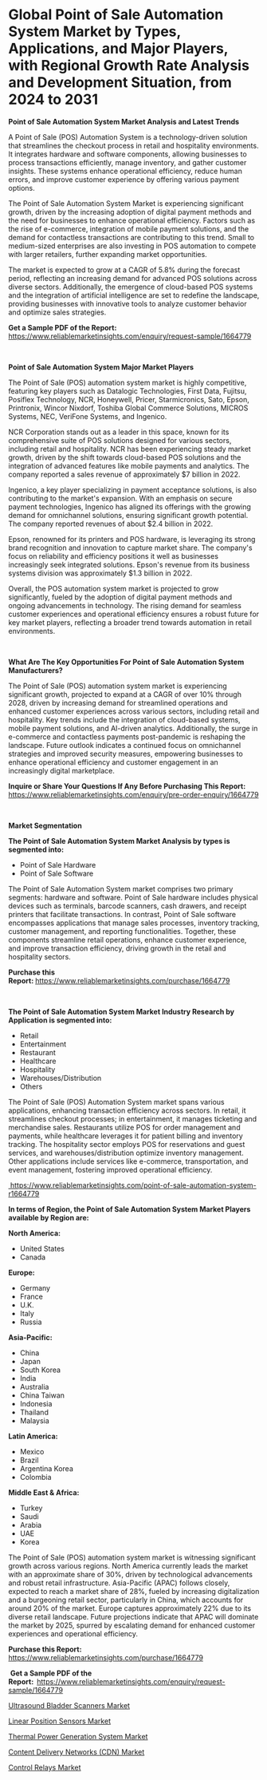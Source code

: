 <p><h1>Global Point of Sale Automation System Market by Types, Applications, and Major Players, with Regional Growth Rate Analysis and Development Situation, from 2024 to 2031</h1></p><p><strong>Point of Sale Automation System Market Analysis and Latest Trends</strong></p>
<p><p>A Point of Sale (POS) Automation System is a technology-driven solution that streamlines the checkout process in retail and hospitality environments. It integrates hardware and software components, allowing businesses to process transactions efficiently, manage inventory, and gather customer insights. These systems enhance operational efficiency, reduce human errors, and improve customer experience by offering various payment options.</p><p>The Point of Sale Automation System Market is experiencing significant growth, driven by the increasing adoption of digital payment methods and the need for businesses to enhance operational efficiency. Factors such as the rise of e-commerce, integration of mobile payment solutions, and the demand for contactless transactions are contributing to this trend. Small to medium-sized enterprises are also investing in POS automation to compete with larger retailers, further expanding market opportunities. </p><p>The market is expected to grow at a CAGR of 5.8% during the forecast period, reflecting an increasing demand for advanced POS solutions across diverse sectors. Additionally, the emergence of cloud-based POS systems and the integration of artificial intelligence are set to redefine the landscape, providing businesses with innovative tools to analyze customer behavior and optimize sales strategies.</p></p>
<p><strong>Get a Sample PDF of the Report:&nbsp;</strong> <a href="https://www.reliablemarketinsights.com/enquiry/request-sample/1664779?utm_campaign=2013&utm_medium=2&utm_source=Github&utm_content=ia&utm_term=27122024&utm_id=point-of-sale-automation-system">https://www.reliablemarketinsights.com/enquiry/request-sample/1664779</a></p>
<p>&nbsp;</p>
<p><strong>Point of Sale Automation System Major Market Players</strong></p>
<p><p>The Point of Sale (POS) automation system market is highly competitive, featuring key players such as Datalogic Technologies, First Data, Fujitsu, Posiflex Technology, NCR, Honeywell, Pricer, Starmicronics, Sato, Epson, Printronix, Wincor Nixdorf, Toshiba Global Commerce Solutions, MICROS Systems, NEC, VeriFone Systems, and Ingenico.</p><p>NCR Corporation stands out as a leader in this space, known for its comprehensive suite of POS solutions designed for various sectors, including retail and hospitality. NCR has been experiencing steady market growth, driven by the shift towards cloud-based POS solutions and the integration of advanced features like mobile payments and analytics. The company reported a sales revenue of approximately $7 billion in 2022.</p><p>Ingenico, a key player specializing in payment acceptance solutions, is also contributing to the market's expansion. With an emphasis on secure payment technologies, Ingenico has aligned its offerings with the growing demand for omnichannel solutions, ensuring significant growth potential. The company reported revenues of about $2.4 billion in 2022.</p><p>Epson, renowned for its printers and POS hardware, is leveraging its strong brand recognition and innovation to capture market share. The company's focus on reliability and efficiency positions it well as businesses increasingly seek integrated solutions. Epson's revenue from its business systems division was approximately $1.3 billion in 2022.</p><p>Overall, the POS automation system market is projected to grow significantly, fueled by the adoption of digital payment methods and ongoing advancements in technology. The rising demand for seamless customer experiences and operational efficiency ensures a robust future for key market players, reflecting a broader trend towards automation in retail environments.</p></p>
<p>&nbsp;</p>
<p><strong>What Are The Key Opportunities For Point of Sale Automation System Manufacturers?</strong></p>
<p><p>The Point of Sale (POS) automation system market is experiencing significant growth, projected to expand at a CAGR of over 10% through 2028, driven by increasing demand for streamlined operations and enhanced customer experiences across various sectors, including retail and hospitality. Key trends include the integration of cloud-based systems, mobile payment solutions, and AI-driven analytics. Additionally, the surge in e-commerce and contactless payments post-pandemic is reshaping the landscape. Future outlook indicates a continued focus on omnichannel strategies and improved security measures, empowering businesses to enhance operational efficiency and customer engagement in an increasingly digital marketplace.</p></p>
<p><strong>Inquire or Share Your Questions If Any Before Purchasing This Report:</strong> <a href="https://www.reliablemarketinsights.com/enquiry/pre-order-enquiry/1664779?utm_campaign=2013&utm_medium=2&utm_source=Github&utm_content=ia&utm_term=27122024&utm_id=point-of-sale-automation-system">https://www.reliablemarketinsights.com/enquiry/pre-order-enquiry/1664779</a></p>
<p>&nbsp;</p>
<p><strong>Market Segmentation</strong></p>
<p><strong>The Point of Sale Automation System Market Analysis by types is segmented into:</strong></p>
<p><ul><li>Point of Sale Hardware</li><li>Point of Sale Software</li></ul></p>
<p><p>The Point of Sale Automation System market comprises two primary segments: hardware and software. Point of Sale hardware includes physical devices such as terminals, barcode scanners, cash drawers, and receipt printers that facilitate transactions. In contrast, Point of Sale software encompasses applications that manage sales processes, inventory tracking, customer management, and reporting functionalities. Together, these components streamline retail operations, enhance customer experience, and improve transaction efficiency, driving growth in the retail and hospitality sectors.</p></p>
<p><strong>Purchase this Report:&nbsp;</strong><a href="https://www.reliablemarketinsights.com/purchase/1664779?utm_campaign=2013&utm_medium=2&utm_source=Github&utm_content=ia&utm_term=27122024&utm_id=point-of-sale-automation-system">https://www.reliablemarketinsights.com/purchase/1664779</a></p>
<p>&nbsp;</p>
<p><strong>The Point of Sale Automation System Market Industry Research by Application is segmented into:</strong></p>
<p><ul><li>Retail</li><li>Entertainment</li><li>Restaurant</li><li>Healthcare</li><li>Hospitality</li><li>Warehouses/Distribution</li><li>Others</li></ul></p>
<p><p>The Point of Sale (POS) Automation System market spans various applications, enhancing transaction efficiency across sectors. In retail, it streamlines checkout processes; in entertainment, it manages ticketing and merchandise sales. Restaurants utilize POS for order management and payments, while healthcare leverages it for patient billing and inventory tracking. The hospitality sector employs POS for reservations and guest services, and warehouses/distribution optimize inventory management. Other applications include services like e-commerce, transportation, and event management, fostering improved operational efficiency.</p></p>
<p><a href="https://www.reliablemarketinsights.com/point-of-sale-automation-system-r1664779?utm_campaign=2013&utm_medium=2&utm_source=Github&utm_content=ia&utm_term=27122024&utm_id=point-of-sale-automation-system">&nbsp;https://www.reliablemarketinsights.com/point-of-sale-automation-system-r1664779</a></p>
<p><strong>In terms of Region, the Point of Sale Automation System Market Players available by Region are:</strong></p>
<p>
    <p> <strong> North America: </strong>
        <ul>
            <li>United States</li>
            <li>Canada</li>
        </ul>
        </p> 
    <p> <strong> Europe: </strong>
        <ul>
            <li>Germany</li>
            <li>France</li>
            <li>U.K.</li>
            <li>Italy</li>
            <li>Russia</li>
        </ul>
        </p> 
    <p> <strong> Asia-Pacific: </strong>
        <ul>
            <li>China</li>
            <li>Japan</li>
            <li>South Korea</li>
            <li>India</li>
            <li>Australia</li>
            <li>China Taiwan</li>
            <li>Indonesia</li>
            <li>Thailand</li>
            <li>Malaysia</li>
        </ul>
        </p> 
    <p> <strong> Latin America: </strong>
        <ul>
            <li>Mexico</li>
            <li>Brazil</li>
            <li>Argentina Korea</li>
            <li>Colombia</li>
        </ul>
        </p> 
    <p> <strong> Middle East & Africa: </strong>
        <ul>
            <li>Turkey</li>
            <li>Saudi</li>
            <li>Arabia</li>
            <li>UAE</li>
            <li>Korea</li>
        </ul>
    </p>
    </p>
<p><p>The Point of Sale (POS) automation system market is witnessing significant growth across various regions. North America currently leads the market with an approximate share of 30%, driven by technological advancements and robust retail infrastructure. Asia-Pacific (APAC) follows closely, expected to reach a market share of 28%, fueled by increasing digitalization and a burgeoning retail sector, particularly in China, which accounts for around 20% of the market. Europe captures approximately 22% due to its diverse retail landscape. Future projections indicate that APAC will dominate the market by 2025, spurred by escalating demand for enhanced customer experiences and operational efficiency.</p></p>
<p><strong>Purchase this Report: </strong><a href="https://www.reliablemarketinsights.com/purchase/1664779?utm_campaign=2013&utm_medium=2&utm_source=Github&utm_content=ia&utm_term=27122024&utm_id=point-of-sale-automation-system">https://www.reliablemarketinsights.com/purchase/1664779</a></p>
<p>&nbsp;<strong>Get a Sample PDF of the Report:&nbsp;&nbsp;</strong><a href="https://www.reliablemarketinsights.com/enquiry/request-sample/1664779?utm_campaign=2013&utm_medium=2&utm_source=Github&utm_content=ia&utm_term=27122024&utm_id=point-of-sale-automation-system">https://www.reliablemarketinsights.com/enquiry/request-sample/1664779</a></p>
<p><strong></strong></p>
<p><p><a href="https://www.linkedin.com/pulse/overview-ultrasound-bladder-scannersmarket-industryshowing-brcuf?utm_campaign=2013&utm_medium=2&utm_source=Github&utm_content=ia&utm_term=27122024&utm_id=point-of-sale-automation-system">Ultrasound Bladder Scanners Market</a></p><p><a href="https://www.linkedin.com/pulse/strategic-analysis-linear-position-sensors-market-forecast-4toif?utm_campaign=2013&utm_medium=2&utm_source=Github&utm_content=ia&utm_term=27122024&utm_id=point-of-sale-automation-system">Linear Position Sensors Market</a></p><p><a href="https://www.linkedin.com/pulse/expert-analysis-thermal-power-generation-system-market-dynamics-c2ohe?utm_campaign=2013&utm_medium=2&utm_source=Github&utm_content=ia&utm_term=27122024&utm_id=point-of-sale-automation-system">Thermal Power Generation System Market</a></p><p><a href="https://github.com/MarciaRunte/Market-Research-Report-List-1/blob/main/content-delivery-networks-cdn-market.md?utm_campaign=2013&utm_medium=2&utm_source=Github&utm_content=ia&utm_term=27122024&utm_id=point-of-sale-automation-system">Content Delivery Networks (CDN) Market</a></p><p><a href="https://www.linkedin.com/pulse/global-control-relays-markets-growth-journey-current-size-2wk2f?utm_campaign=2013&utm_medium=2&utm_source=Github&utm_content=ia&utm_term=27122024&utm_id=point-of-sale-automation-system">Control Relays Market</a></p></p>